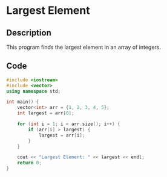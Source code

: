 # Largest Element

## Description
This program finds the largest element in an array of integers.

## Code
```cpp
#include <iostream>
#include <vector>
using namespace std;

int main() {
    vector<int> arr = {1, 2, 3, 4, 5};
    int largest = arr[0];

    for (int i = 1; i < arr.size(); i++) {
        if (arr[i] > largest) {
            largest = arr[i];
        }
    }

    cout << "Largest Element: " << largest << endl;
    return 0;
}
```
